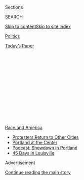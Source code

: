 <div id="app">

<div>

<div>

<div>

<div class="NYTAppHideMasthead css-1q2w90k e1suatyy0">

<div class="section css-ui9rw0 e1suatyy2">

<div class="css-eph4ug er09x8g0">

<div class="css-6n7j50">

</div>

<span class="css-1dv1kvn">Sections</span>

<div class="css-10488qs">

<span class="css-1dv1kvn">SEARCH</span>

</div>

[Skip to content](#site-content)[Skip to site
index](#site-index)

</div>

<div id="masthead-section-label" class="css-1wr3we4 eaxe0e00">

[Politics](https://www.nytimes3xbfgragh.onion/section/politics)

</div>

<div class="css-10698na e1huz5gh0">

</div>

</div>

<div id="masthead-bar-one" class="section hasLinks css-15hmgas e1csuq9d3">

<div class="css-uqyvli e1csuq9d0">

</div>

<div class="css-1uqjmks e1csuq9d1">

</div>

<div class="css-9e9ivx">

[](https://myaccount.nytimes3xbfgragh.onion/auth/login?response_type=cookie&client_id=vi)

</div>

<div class="css-1bvtpon e1csuq9d2">

[Today’s
Paper](https://www.nytimes3xbfgragh.onion/section/todayspaper)

</div>

</div>

</div>

</div>

<div data-aria-hidden="false">

<div id="site-content" data-role="main">

<div>

<div class="css-1aor85t" style="opacity:0.000000001;z-index:-1;visibility:hidden">

<div class="css-1hqnpie">

<div class="css-epjblv">

<span class="css-17xtcya">[Politics](/section/politics)</span><span class="css-x15j1o">|</span><span class="css-fwqvlz">House
Votes to Remove Confederate Statues From U.S.
Capitol</span>

</div>

<div class="css-k008qs">

<div class="css-1iwv8en">

<span class="css-18z7m18"></span>

<div>

</div>

</div>

<span class="css-1n6z4y">https://nyti.ms/30Ha1ra</span>

<div class="css-1705lsu">

<div class="css-4xjgmj">

<div class="css-4skfbu" data-role="toolbar" data-aria-label="Social Media Share buttons, Save button, and Comments Panel with current comment count" data-testid="share-tools">

  - 
  - 
  - 
  - 
    
    <div class="css-6n7j50">
    
    </div>

  - 

</div>

</div>

</div>

</div>

</div>

</div>

<div id="NYT_TOP_BANNER_REGION" class="css-13pd83m">

<div>

<div id="styln-prism-menu-1590763508878" class="section interactive-content interactive-size-medium css-1edisqu">

<div class="css-17ih8de interactive-body">

<div id="scroll-container" class="css-1gj85ro">

[<span class="styln-title-wrap"><span class="css-1pje3qr">Race
and</span><span class="css-1pje3qr">
America</span></span>](https://www.nytimes3xbfgragh.onion/news-event/george-floyd-protests-minneapolis-new-york-los-angeles?action=click&pgtype=Article&state=default&region=TOP_BANNER&context=storylines_menu)

  - [Protesters Return to Other
    Cities](https://www.nytimes3xbfgragh.onion/2020/07/26/us/protests-portland-seattle-trump.html?action=click&pgtype=Article&state=default&region=TOP_BANNER&context=storylines_menu)
  - [Portland at the
    Center](https://www.nytimes3xbfgragh.onion/2020/07/24/us/portland-oregon-protests-white-race.html?action=click&pgtype=Article&state=default&region=TOP_BANNER&context=storylines_menu)
  - [Podcast: Showdown in
    Portland](https://www.nytimes3xbfgragh.onion/2020/07/23/podcasts/the-daily/portland-protests.html?action=click&pgtype=Article&state=default&region=TOP_BANNER&context=storylines_menu)
  - [45 Days in
    Louisville](https://www.nytimes3xbfgragh.onion/interactive/2020/07/16/us/black-lives-matter-protests-louisville-breonna-taylor.html?action=click&pgtype=Article&state=default&region=TOP_BANNER&context=storylines_menu)

</div>

</div>

</div>

</div>

</div>

<div id="top-wrapper" class="css-1sy8kpn">

<div id="top-slug" class="css-l9onyx">

Advertisement

</div>

[Continue reading the main
story](#after-top)

<div class="ad top-wrapper" style="text-align:center;height:100%;display:block;min-height:250px">

<div id="top" class="place-ad" data-position="top" data-size-key="top">

</div>

</div>

<div id="after-top">

</div>

</div>

<div>

<div id="sponsor-wrapper" class="css-1hyfx7x">

<div id="sponsor-slug" class="css-19vbshk">

Supported by

</div>

[Continue reading the main
story](#after-sponsor)

<div id="sponsor" class="ad sponsor-wrapper" style="text-align:center;height:100%;display:block">

</div>

<div id="after-sponsor">

</div>

</div>

<div class="css-186x18t">

</div>

<div class="css-1vkm6nb ehdk2mb0">

# House Votes to Remove Confederate Statues From U.S. Capitol

</div>

The bipartisan vote to banish the statues from display was the latest
step in a nationwide push to remove historical symbols of racism and
oppression from public places.

<div class="css-79elbk" data-testid="photoviewer-wrapper">

<div class="css-z3e15g" data-testid="photoviewer-wrapper-hidden">

</div>

<div class="css-1a48zt4 ehw59r15" data-testid="photoviewer-children">

![<span class="css-16f3y1r e13ogyst0" data-aria-hidden="true">The
statues of John C. Calhoun of South Carolina, left, a former vice
president who led the pro-slavery faction in the Senate, and Charles
Brantley Aycock, the former governor of North Carolina and an architect
of a violent coup d’état led by white supremacists, in the U.S.
Capitol.</span><span class="css-cnj6d5 e1z0qqy90" itemprop="copyrightHolder"><span class="css-1ly73wi e1tej78p0">Credit...</span><span><span>Anna
Moneymaker for The New York
Times</span></span></span>](https://static01.graylady3jvrrxbe.onion/images/2020/07/22/us/politics/22dc-statues-sub/merlin_174837648_f3aaaec6-6dd2-42ac-9623-0cf6e57c530e-articleLarge.jpg?quality=75&auto=webp&disable=upscale)

</div>

</div>

<div class="css-18e8msd">

<div class="css-vp77d3 epjyd6m0">

<div class="css-hus3qt ey68jwv0" data-aria-hidden="true">

[![Catie
Edmondson](https://static01.graylady3jvrrxbe.onion/images/2019/11/20/us/politics/catie-edmonson-twitter-chatblog/catie-edmonson-twitter-chatblog-thumbLarge.png
"Catie Edmondson")](https://www.nytimes3xbfgragh.onion/by/catie-edmondson)

</div>

<div class="css-1baulvz">

By [<span class="css-1baulvz last-byline" itemprop="name">Catie
Edmondson</span>](https://www.nytimes3xbfgragh.onion/by/catie-edmondson)

</div>

</div>

  - 
    
    <div class="css-ld3wwf e16638kd2">
    
    July 22,
    2020
    
    </div>

  - 
    
    <div class="css-4xjgmj">
    
    <div class="css-d8bdto" data-role="toolbar" data-aria-label="Social Media Share buttons, Save button, and Comments Panel with current comment count" data-testid="share-tools">
    
      - 
      - 
      - 
      - 
        
        <div class="css-6n7j50">
        
        </div>
    
      - 
    
    </div>
    
    </div>

</div>

</div>

<div class="section meteredContent css-1r7ky0e" name="articleBody" itemprop="articleBody">

<div class="css-1fanzo5 StoryBodyCompanionColumn">

<div class="css-53u6y8">

WASHINGTON — The House voted on Wednesday to banish from the Capitol
statues of Confederate figures and leaders who pushed white supremacist
agendas, part of a broader effort to remove historical symbols of racism
and oppression from public spaces.

The bipartisan vote, 305 to 113, came amid a national discussion about
racism and justice that has led to the [toppling of Confederate
statues](https://www.nytimes3xbfgragh.onion/news-event/confederate-flags-monuments-statues)
across the country and left lawmakers scrutinizing how their
predecessors are honored in their own halls. Speaker Nancy Pelosi last
month ordered that the portraits of four speakers who served the
Confederacy be removed from the ornate hall just outside the House
chamber.

“These painful symbols of bigotry and racism — they have no place in our
society, and certainly should not be enshrined in the United States
Capitol,” said Representative Barbara Lee, Democrat of California and a
co-sponsor of the bill. “It’s past time that we end the glorification of
men who committed treason against the United States in a concerted
effort to keep African-Americans in chains.”

[The
legislation](https://docs.house.gov/billsthisweek/20200720/BILLS-116hr7573-SUSv2.pdf),
spearheaded by Representative Steny H. Hoyer, Democrat of Maryland and
the majority leader, would mandate the removal of “all statues of
individuals who voluntarily served” the Confederacy. It specifically
identifies five statues for removal, including a bust of Chief Justice
Roger B. Taney, who delivered the majority Supreme Court opinion in the
landmark Dred Scott v. Sandford case, which ruled that slaves were not
American citizens and could not sue in federal court. Mr. Hoyer’s bill
would replace the bust with one of Thurgood Marshall, the first Black
Supreme Court justice.

</div>

</div>

<div class="css-1fanzo5 StoryBodyCompanionColumn">

<div class="css-53u6y8">

Also targeted for removal are the statues of John C. Calhoun of South
Carolina, the former vice president who led the pro-slavery faction in
the Senate; John C. Breckinridge of Kentucky, a former vice president
who served as the Confederate secretary of war and was expelled from the
Senate for joining for the Confederate Army; Charles Brantley Aycock,
the former governor of North Carolina and an architect of a violent coup
d’état in Wilmington led by white supremacists; and James Paul Clarke, a
senator and governor of Arkansas who extolled the need to “preserve the
white standards of civilization.”

Each state is allowed to send two statues to the Capitol to be featured
in the [National Statuary Hall
collection](https://www.aoc.gov/explore-capitol-campus/art/about-national-statuary-hall-collection),
which is typically visited by thousands of tourists every day. [Federal
law](https://uscode.house.gov/view.xhtml?req=%28title:2%20section:2132%20edition:prelim%29)
gives state leaders, not members of Congress, the authority to replace
them. Because Republican lawmakers have long argued that states should
retain that right, House Democrats, even though they are in the
majority, have been unable to remove the statues.

Senator Mitch McConnell, Republican of Kentucky and the majority leader,
is unlikely to allow the bill to receive a vote in the Senate, calling
the move “clearly a bridge too far” and an attempt to “airbrush the
Capitol.” He has also contended that the decision should be left to the
states, though in 2015 he called for a statue of Jefferson Davis
displayed prominently in front of Kentucky’s State Capitol to be moved
to a museum.

But in a striking display of bipartisanship, 72 Republicans voted in
favor of the measure on Wednesday, arguing that it was an important
symbolic step toward reconciliation.

“The history of this nation is so fraught with racial division, with
hatred,” said Representative Paul Mitchell, Republican of Michigan, who
supported the bill. “The only way to overcome that is to recognize that,
acknowledge it for what it is.”

</div>

</div>

<div class="css-1fanzo5 StoryBodyCompanionColumn">

<div class="css-53u6y8">

Representative James E. Clyburn, Democrat of South Carolina and the
majority whip, suggested on Wednesday that the statues in the Capitol,
once removed, should also be put in a museum. He issued a broad warning
against the destruction of Confederate monuments.

“I do not advocate and don’t want anybody tearing down any statues,” Mr.
Clyburn said. “I want them put in their proper perspective.”

Some states, responding to local outcries over their representation in
Congress, have already moved to replace the statues they sent. Arkansas,
for example, is set to replace the statue of Mr. Clarke with a likeness
of Johnny Cash.

Democratic lawmakers have [agonized for
years](https://www.nytimes3xbfgragh.onion/2015/06/26/us/politics/search-for-confederate-symbols-finds-them-aplenty-in-washington.html)
over the presence of Confederate symbols in the nation’s Capitol. During
her last speakership, Ms. Pelosi moved Robert E. Lee from [Statuary
Hall](http://www.aoc.gov/capitol-buildings/national-statuary-hall) to a
more remote area of the building and placed in his stead a statue of
Rosa Parks. In the wake of a [2017 white nationalist rally in
Charlottesville,
Va.](https://www.nytimes3xbfgragh.onion/2017/07/08/us/kkk-rally-charlottesville-robert-e-lee-statue.html),
Ms. Pelosi, then the minority leader, called on Speaker Paul D. Ryan to
remove the statues.

But the issue never reached the House floor until now, reignited by a
sea change in public opinion around issues of race and justice amid
nationwide [protests in honor of George
Floyd](https://www.nytimes3xbfgragh.onion/news-event/george-floyd-protests-minneapolis-new-york-los-angeles),
who was killed in May during a confrontation with Minneapolis police,
and other Black Americans.

“Imagine what it feels like as an African American to know that my
ancestors built the Capitol, but yet there are monuments to the very
people that enslaved my ancestors,” said Representative Karen Bass,
Democrat of California and the chairwoman of the Congressional Black
Caucus. “Statues are not just historical markers but are tributes, a way
to honor an individual. These individuals do not deserve to be honored.”

</div>

</div>

<div>

</div>

</div>

<div>

</div>

<div>

</div>

<div>

</div>

<div>

<div id="bottom-wrapper" class="css-1ede5it">

<div id="bottom-slug" class="css-l9onyx">

Advertisement

</div>

[Continue reading the main
story](#after-bottom)

<div id="bottom" class="ad bottom-wrapper" style="text-align:center;height:100%;display:block;min-height:90px">

</div>

<div id="after-bottom">

</div>

</div>

</div>

</div>

</div>

## Site Index

<div>

</div>

## Site Information Navigation

  - [© <span>2020</span> <span>The New York Times
    Company</span>](https://help.nytimes3xbfgragh.onion/hc/en-us/articles/115014792127-Copyright-notice)

<!-- end list -->

  - [NYTCo](https://www.nytco.com/)
  - [Contact
    Us](https://help.nytimes3xbfgragh.onion/hc/en-us/articles/115015385887-Contact-Us)
  - [Work with us](https://www.nytco.com/careers/)
  - [Advertise](https://nytmediakit.com/)
  - [T Brand Studio](http://www.tbrandstudio.com/)
  - [Your Ad
    Choices](https://www.nytimes3xbfgragh.onion/privacy/cookie-policy#how-do-i-manage-trackers)
  - [Privacy](https://www.nytimes3xbfgragh.onion/privacy)
  - [Terms of
    Service](https://help.nytimes3xbfgragh.onion/hc/en-us/articles/115014893428-Terms-of-service)
  - [Terms of
    Sale](https://help.nytimes3xbfgragh.onion/hc/en-us/articles/115014893968-Terms-of-sale)
  - [Site
    Map](https://spiderbites.nytimes3xbfgragh.onion)
  - [Help](https://help.nytimes3xbfgragh.onion/hc/en-us)
  - [Subscriptions](https://www.nytimes3xbfgragh.onion/subscription?campaignId=37WXW)

</div>

</div>

</div>

</div>
